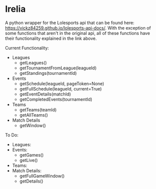 # Irelia
A python wrapper for the Lolesports api that can be found here: https://vickz84259.github.io/lolesports-api-docs/.
With the exception of some functions that aren't in the original api, all of these functions have their functionality explained in the link above.

Current Functionality:
- Leagues
  - getLeagues()
  - getTournamentFromLeague(leagueId)
  - getStandings(tournamentId)
- Events
  - getSchedule(leagueId, pageToken=None)
  - getFullSchedule(leagueId, current=True)
  - getEventDetails(matchId)
  - getCompletedEvents(tournamentId)
- Teams
  - getTeams(teamId)
  - getAllTeams()
- Match Details
  - getWindow()

To Do: 
- Leagues:
- Events: 
  - getGames()
  - getLive()
- Teams:
- Match Details:
  - getFullGameWindow()
  - getDetails()